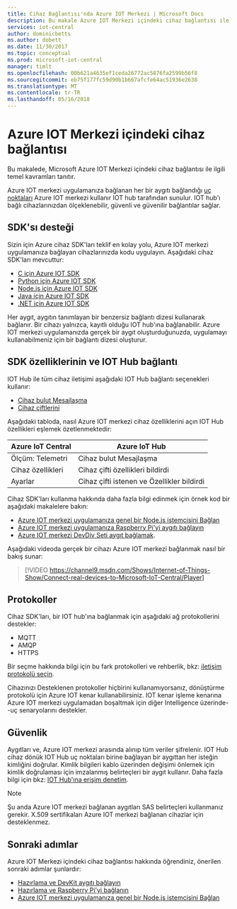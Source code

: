 ```yaml
---
title: Cihaz Bağlantısı'nda Azure IOT Merkezi | Microsoft Docs
description: Bu makale Azure IOT Merkezi içindeki cihaz bağlantısı ile ilgili temel kavramları tanıtır
services: iot-central
author: dominicbetts
ms.author: dobett
ms.date: 11/30/2017
ms.topic: conceptual
ms.prod: microsoft-iot-central
manager: timlt
ms.openlocfilehash: 00b621a4635ef1ceda26772ac5876fa2599b56f8
ms.sourcegitcommit: eb75f177fc59d90b1b667afcfe64ac51936e2638
ms.translationtype: MT
ms.contentlocale: tr-TR
ms.lasthandoff: 05/16/2018
---
```

# <a name="device-connectivity-in-azure-iot-central"></a>Azure IOT Merkezi içindeki cihaz bağlantısı

Bu makalede, Microsoft Azure IOT Merkezi içindeki cihaz bağlantısı ile ilgili temel kavramları tanıtır.

Azure IOT merkezi uygulamanıza bağlanan her bir aygıtı bağlandığı [uç noktaları](https://docs.microsoft.com/azure/iot-hub/iot-hub-devguide-endpoints) Azure IOT merkezi kullanır IOT hub tarafından sunulur. IOT hub'ı bağlı cihazlarınızdan ölçeklenebilir, güvenli ve güvenilir bağlantılar sağlar.

## <a name="sdk-support"></a>SDK'sı desteği

Sizin için Azure cihaz SDK'ları teklif en kolay yolu, Azure IOT merkezi uygulamanıza bağlayan cihazlarınızda kodu uygulayın. Aşağıdaki cihaz SDK'ları mevcuttur:

- [C için Azure IOT SDK](https://github.com/azure/azure-iot-sdk-c)
- [Python için Azure IOT SDK](https://github.com/azure/azure-iot-sdk-python)
- [Node.js için Azure IOT SDK](https://github.com/azure/azure-iot-sdk-node)
- [Java için Azure IOT SDK](https://github.com/azure/azure-iot-sdk-java)
- [.NET için Azure IOT SDK](https://github.com/azure/azure-iot-sdk-csharp)

Her aygıt, aygıtın tanımlayan bir benzersiz bağlantı dizesi kullanarak bağlanır. Bir cihazı yalnızca, kayıtlı olduğu IOT hub'ına bağlanabilir. Azure IOT merkezi uygulamanızda gerçek bir aygıt oluşturduğunuzda, uygulamayı kullanabilmeniz için bir bağlantı dizesi oluşturur.

## <a name="sdk-features-and-iot-hub-connectivity"></a>SDK özelliklerinin ve IOT Hub bağlantı

IOT Hub ile tüm cihaz iletişimi aşağıdaki IOT Hub bağlantı seçenekleri kullanır:

- [Cihaz bulut Mesajlaşma](https://docs.microsoft.com/azure/iot-hub/iot-hub-devguide-messages-d2c)
- [Cihaz çiftlerini](https://docs.microsoft.com/azure/iot-hub/iot-hub-devguide-device-twins)

Aşağıdaki tabloda, nasıl Azure IOT merkezi cihaz özelliklerini açın IOT Hub özellikleri eşlemek özetlenmektedir:

| Azure IoT Central | Azure IoT Hub |
| ----------- | ------- |
| Ölçüm: Telemetri | Cihaz bulut Mesajlaşma |
| Cihaz özellikleri | Cihaz çifti özellikleri bildirdi |
| Ayarlar | Cihaz çifti istenen ve Özellikler bildirdi |

Cihaz SDK'ları kullanma hakkında daha fazla bilgi edinmek için örnek kod bir aşağıdaki makalelere bakın:

- [Azure IOT merkezi uygulamanıza genel bir Node.js istemcisini Bağlan](howto-connect-nodejs.md)
- [Azure IOT merkezi uygulamanıza Raspberry Pi'yi aygıtı bağlayın](howto-connect-raspberry-pi-python.md)
- [Azure IOT merkezi DevDiv Seti aygıt bağlamak](howto-connect-devkit.md).

Aşağıdaki videoda gerçek bir cihazı Azure IOT merkezi bağlanmak nasıl bir bakış sunar:

>[!VIDEO https://channel9.msdn.com/Shows/Internet-of-Things-Show/Connect-real-devices-to-Microsoft-IoT-Central/Player]

## <a name="protocols"></a>Protokoller

Cihaz SDK'ları, bir IOT hub'ına bağlanmak için aşağıdaki ağ protokollerini destekler:

- MQTT
- AMQP
- HTTPS

Bir seçme hakkında bilgi için bu fark protokolleri ve rehberlik, bkz: [iletişim protokolü seçin](https://docs.microsoft.com/azure/iot-hub/iot-hub-devguide-protocols).

Cihazınızı Desteklenen protokoller hiçbirini kullanamıyorsanız, dönüştürme protokolü için Azure IOT kenar kullanabilirsiniz. IOT kenar işleme kenarına Azure IOT merkezi uygulamadan boşaltmak için diğer Intelligence üzerinde--uç senaryolarını destekler.

## <a name="security"></a>Güvenlik

Aygıtları ve, Azure IOT merkezi arasında alınıp tüm veriler şifrelenir. IOT Hub cihaz dönük IOT Hub uç noktaları birine bağlayan bir aygıttan her isteğin kimliğini doğrular. Kimlik bilgileri kablo üzerinden değişimi önlemek için kimlik doğrulaması için imzalanmış belirteçleri bir aygıt kullanır. Daha fazla bilgi için bkz: [IOT Hub'ına erişim denetim](https://docs.microsoft.com/azure/iot-hub/iot-hub-devguide-security).

> [!NOTE]
> Şu anda Azure IOT merkezi bağlanan aygıtları SAS belirteçleri kullanmanız gerekir. X.509 sertifikaları Azure IOT merkezi bağlanan cihazlar için desteklenmez.

## <a name="next-steps"></a>Sonraki adımlar

Azure IOT Merkezi içindeki cihaz bağlantısı hakkında öğrendiniz, önerilen sonraki adımlar şunlardır:

- [Hazırlama ve DevKit aygıtı bağlayın](howto-connect-devkit.md)
- [Hazırlama ve Raspberry Pi'yi bağlanın](howto-connect-raspberry-pi-python.md)
- [Azure IOT merkezi uygulamanıza genel bir Node.js istemcisini Bağlan](howto-connect-nodejs.md)
